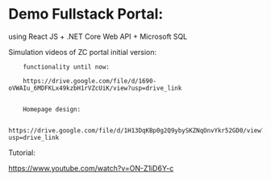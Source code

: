 # Demo Fullstack Portal:

using React JS + .NET Core Web API + Microsoft SQL


Simulation videos of ZC portal initial version:

        functionality until now:

        https://drive.google.com/file/d/1690-oVWAIu_6MDFKLx49kzbH1rVZcUiK/view?usp=drive_link


        Homepage design:

        https://drive.google.com/file/d/1H13DqKBp0g2Q9ybySKZNqOnvYkr52GD0/view?usp=drive_link


Tutorial:

https://www.youtube.com/watch?v=ON-Z1iD6Y-c
   



